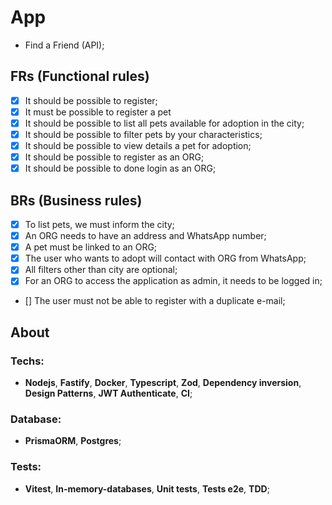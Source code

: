 # App

- Find a Friend (API);

## FRs (Functional rules)

- [x] It should be possible to register;
- [x] It must be possible to register a pet
- [x] It should be possible to list all pets available for adoption in the city;
- [x] It should be possible to filter pets by your characteristics;
- [x] It should be possible to view details a pet for adoption;
- [x] It should be possible to register as an ORG;
- [x] It should be possible to done login as an ORG;

## BRs (Business rules)

- [x] To list pets, we must inform the city;
- [x] An ORG needs to have an address and WhatsApp number;
- [x] A pet must be linked to an ORG;
- [x] The user who wants to adopt will contact with ORG from WhatsApp;
- [x] All filters other than city are optional;
- [x] For an ORG to access the application as admin, it needs to be logged in;
- [] The user must not be able to register with a duplicate e-mail;

## About

### Techs:
- **Nodejs**, **Fastify**, **Docker**, **Typescript**, **Zod**, **Dependency inversion**, **Design Patterns**, **JWT Authenticate**, **CI**;

### Database:
- **PrismaORM**, **Postgres**;

### Tests:
- **Vitest**, **In-memory-databases**, **Unit tests**, **Tests e2e**, **TDD**;